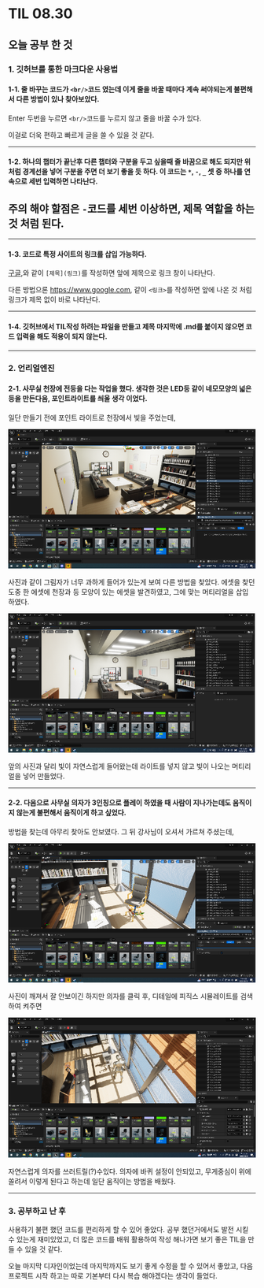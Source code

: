 # TIL 08.30
## 오늘 공부 한 것
### 1. 깃허브를 통한 마크다운 사용법
#### 1-1. 줄 바꾸는 코드가 `<br/>`코드 였는데 이게 줄을 바꿀 때마다 계속 써야되는게 불편해서 다른 방법이 있나 찾아보았다.
Enter 두번을 누르면 `<br/>`코드를 누르지 않고 줄을 바꿀 수가 있다.

이걸로 더욱 편하고 빠르게 글을 쓸 수 있을 것 같다.
___
#### 1-2. 하나의 챕터가 끝난후 다른 챕터와 구분을 두고 싶을때 줄 바꿈으로 해도 되지만 위 처럼 경계선을 넣어 구분을 주면 더 보기 좋을 듯 하다. 이 코드는 `*`, `-`, `_` 셋 중 하나를 연속으로 세번 입력하면 나타난다. 

주의 해야 할점은 `-`코드를 세번 이상하면, 제목 역할을 하는 것 처럼 된다.
---
***
#### 1-3. 코드로 특정 사이트의 링크를 삽입 가능하다.

[구글](https://www.google.com),와 같이 `[제목](링크)`를 작성하면 앞에 제목으로 링크 창이 나타난다.

다른 방법으론 <https://www.google.com>, 같이 `<링크>`를 작성하면 앞에 나온 것 처럼 링크가 제목 없이 바로 나타난다.
***
#### 1-4. 깃허브에서 TIL작성 하려는 파일을 만들고 제목 마지막에 .md를 붙이지 않으면 코드 입력을 해도 적용이 되지 않는다.
***
### 2. 언리얼엔진
#### 2-1. 사무실 천장에 전등을 다는 작업을 했다. 생각한 것은 LED등 같이 네모모양의 넓은 등을 만든다음, 포인트라이트를 씌울 생각 이었다. 

일단 만들기 전에 포인트 라이트로 천장에서 빛을 주었는데, 

![라이트1](https://github.com/DaeHuKim/DaeHuKim/blob/main/PIC/%EB%9D%BC%EC%9D%B4%ED%8A%B8%201.png)

사진과 같이 그림자가 너무 과하게 들어가 있는게 보여 다른 방법을 찾았다. 에셋을 찾던 도중 한 에셋에 천장과 등 모양이 있는 에셋을 발견하였고, 그에 맞는 머티리얼을 삽입 하였다. 

![라이트2](https://github.com/DaeHuKim/DaeHuKim/blob/main/PIC/%EB%9D%BC%EC%9D%B4%ED%8A%B8%202.png)

앞의 사진과 달리 빛이 자연스럽게 들어왔는데 라이트를 넣지 않고 빛이 나오는 머티리얼을 넣어 만들었다.
***
#### 2-2. 다음으로 사무실 의자가 3인칭으로 플레이 하였을 때 사람이 지나가는데도 움직이지 않는게 불편해서 움직이게 하고 싶었다. 

방법을 찾는데 아무리 찾아도 안보였다. 그 뒤 강사님이 오셔서 가르쳐 주셨는데, 

![의자](https://github.com/DaeHuKim/DaeHuKim/blob/main/PIC/%EC%9D%98%EC%9E%90.png)

사진이 깨져서 잘 안보이긴 하지만 의자를 클릭 후, 디테일에 피직스 시뮬레이트를 검색하여 켜주면

![의자](https://github.com/DaeHuKim/DaeHuKim/blob/main/PIC/%EC%9D%98%EC%9E%902.png)

자연스럽게 의자를 쓰러트릴(?)수있다. 의자에 바퀴 설정이 안되있고, 무게중심이 위에 쏠려서 이렇게 된다고 하는데 일단 움직이는 방법을 배웠다.
***
### 3. 공부하고 난 후

사용하기 불편 했던 코드를 편리하게 할 수 있어 좋았다. 공부 했던거에서도 발전 시킬 수 있는게 재미있었고, 더 많은 코드를 배워 활용하여 작성 해나가면 보기 좋은 TIL을 만들 수 있을 것 같다. 

오늘 마지막 디자인이었는데 마지막까지도 보기 좋게 수정을 할 수 있어서 좋았고, 다음 프로젝트 시작 하고는 따로 기본부터 다시 복습 해야겠다는 생각이 들었다. 
